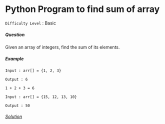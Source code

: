 # Python Program to find sum of array

`Difficulty Level` : Basic

##### Question

Given an array of integers, find the sum of its elements.


##### Example

```
Input : arr[] = {1, 2, 3}

Output : 6

1 + 2 + 3 = 6

Input : arr[] = {15, 12, 13, 10}

Output : 50

```

###### [Solution](/solutions/sum_of_array.py)